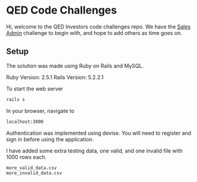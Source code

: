 # QED Code Challenges

Hi, welcome to the QED Investors code challenges repo. We have the [Sales Admin](https://github.com/qedinvestors/challenges/tree/master/sales_admin) challenge to begin with, and hope to add others as time goes on.

## Setup

The solution was made using Ruby on Rails and MySQL.

Ruby Version: 2.5.1
Rails Version: 5.2.2.1

To start the web server
```bash
rails s
```

In your browser, navigate to 
```bash
localhost:3000
```

Authentication was implemented using devise. You will need to register and sign in before using the application.

I have added some extra testing data, one valid, and one invalid file with 1000 rows each.
```bash
more_valid_data.csv
more_invalid_data.csv
```
